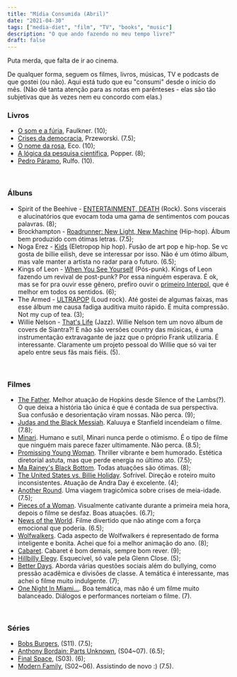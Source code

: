 ```yaml
---
title: "Mídia Consumida (Abril)"
date: "2021-04-30"
tags: ["media-diet", "film", "TV", "books", "music"]
description: "O que ando fazendo no meu tempo livre?"
draft: false
---
```


Puta merda, que falta de ir ao cinema.

De qualquer forma, seguem os filmes, livros, músicas, TV e podcasts de que gostei (ou não). Aqui está tudo que eu "consumi" desde o início do mês. (Não dê tanta atenção para as notas em parênteses - elas são tão subjetivas que às vezes nem eu concordo com elas.)

### Livros

- [O som e a fúria](https://www.amazon.com.br/som-f%C3%BAria-William-Faulkner/dp/8535929428/), Faulkner. (10);
- [Crises da democracia](https://www.amazon.com.br/dp/8537818844/), Przeworski. (7.5);
- [O nome da rosa](https://www.amazon.com.br/Nome-Rosa-Exclusivo-Amazon/dp/8501115827/), Eco. (10);
- [A lógica da pesquisa científica](https://www.amazon.com.br/L%C3%B3gica-Pesquisa-Cient%C3%ADfica-Karl-Popper/dp/8531612500), Popper. (8);
- [Pedro Páramo](https://www.amazon.com.br/Pedro-P%C3%A1ramo-Juan-Rulfo/dp/850301355X), Rulfo. (10).

&nbsp;
&nbsp;

### Álbuns

- Spirit of the Beehive - [ENTERTAINMENT, DEATH](https://open.spotify.com/album/7fQtF6nueGmgPXajwcATgJ?si=zB7lkkkcTbqZOxaQs5mtyA) (Rock). Sons viscerais e alucinatórios que evocam toda uma gama de sentimentos com poucas palavras. (8);
- Brockhampton - [Roadrunner: New Light, New Machine](https://open.spotify.com/album/6sPcgDto5EI6EBPc2jhDC7?si=iByGzkxqQKCZxLbzPErvKQ) (Hip-hop). Álbum bem produzido com ótimas letras. (7.5);
- Noga Erez - [Kids](https://open.spotify.com/album/55JRBOOVB5twmQbydWvzBc?si=aGQb58vpRMiIabLDsgAewA) (Eletropop hip hop). Fusão de art pop e hip-hop. Se vc gosta de billie eilish, deve se interessar por isso. Não é um ótimo álbum, mas vale manter a artista no radar para o futuro. (6.5);
- Kings of Leon - [When You See Yourself](https://open.spotify.com/album/5mi6IbVDNVKpOO702ejPn6?si=RZpy3MVgQ9O1CNt_ZymS7Q) (Pós-punk). Kings of Leon fazendo um revival de post-punk? Por essa ninguém esperava. É ok, mas se for pra ouvir esse gênero, prefiro ouvir o [primeiro Interpol](https://open.spotify.com/album/4sW8Eql2e2kdRP1A1R1clG?si=MA0jR7bKT9Gx77lFCt1EgA), que é melhor em todos os sentidos. (6);
- The Armed - [ULTRAPOP](https://open.spotify.com/album/6ZyYffpgsnpB9iYyHZjMVC?si=W_prOj1RQ1Sp59nXXS9_mw) (Loud rock). Até gostei de algumas faixas, mas esse álbum me causa fadiga auditiva muito rápido. É muita compressão. Not my cup of tea. (3);
- Willie Nelson - [That's Life](https://open.spotify.com/album/3i0UVz6teoPDfy3JhK74Tr?si=uQsPHhpnSVmAD3fLsh2W4g) (Jazz). Willie Nelson tem um novo álbum de covers de Siantra?! E não são versões country das músicas, é uma instrumentação extravagante de jazz que o próprio Frank utilizaria. É interessante. Claramente um projeto pessoal do Willie que só vai ter apelo entre seus fãs mais fiéis. (5).

&nbsp;
&nbsp;

### Filmes

- [The Father](https://www.imdb.com/title/tt10272386/). Melhor atuação de Hopkins desde Silence of the Lambs(?). O que deixa a história tão única é que é contada de sua perspectiva. Sua confusão e desorientação viram nossas. Não perca. (9);
- [Judas and the Black Messiah](https://www.imdb.com/title/tt9784798/). Kaluuya e Stanfield incendeiam o filme. (7.8);
- [Minari](https://www.imdb.com/title/tt10633456). Humano e sutil, Minari nunca perde o otimismo. É o tipo de filme que ninguém mais parece fazer ultimamente. Não perca. (8.5);
- [Promissing Young Woman](https://www.imdb.com/title/tt9620292). Thriller vibrante e bem humorado. Estética diretorial astuta, mas que perde energia no último ato. (7.5);
- [Ma Rainey's Black Bottom](https://www.imdb.com/title/tt10514222/). Todas atuações são ótimas. (8);
- [The United States vs. Billie Holiday](https://www.imdb.com/title/tt8521718/). Sofrível. Direção e roteiro muito inconsistentes. Atuação de Andra Day é excelente. (4);
- [Another Round](https://www.imdb.com/title/tt10288566/). Uma viagem tragicômica sobre crises de meia-idade. (7.5);
- [Pieces of a Woman](https://www.imdb.com/title/tt11161474/). Visualmente cativante durante a primeira meia hora, depois o filme se desfaz. Boas atuações. (6.7);
- [News of the World](https://www.imdb.com/title/tt6878306/). Filme divertido que não atinge com a força emocional que poderia. (6.5);
- [Wolfwalkers](https://www.imdb.com/title/tt5198068/). Cada aspecto de Wolfwalkers é representado de forma inteligente e bonita. Achei que foi a melhor animação do ano. (8);
- [Cabaret](https://www.imdb.com/title/tt0068327/). Cabaret é bom demais, sempre bom rever. (9);
- [Hillbilly Elegy](https://www.imdb.com/title/tt6772802/). Esquecível, só vale pela Glenn Close. (5);
- [Better Days](https://www.imdb.com/title/tt9586294/). Aborda várias questões sociais além do bullying, como pressão acadêmica e divisões de classe. A temática é interessante, mas achei o filme muito indulgente. (7);
- [One Night In Miami...](https://www.imdb.com/title/tt10612922/). Boa temática, mas não é um filme muito balanceado. Diálogos e performances norteiam o filme. (7).
  
&nbsp;
&nbsp;

### Séries
- [Bobs Burgers](https://www.imdb.com/title/tt1561755/), (S11). (7.5);
- [Anthony Bordain: Parts Unknown](https://www.imdb.com/title/tt2845786/), (S04~07). (6.5);
- [Final Space](https://www.imdb.com/title/tt6317068/), (S03). (6);
- [Modern Family](https://www.imdb.com/title/tt1442437/), (S02~06). Assistindo de novo :) (7.5).
